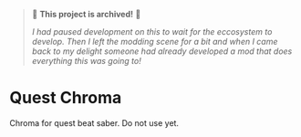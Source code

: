 > 🚩 **This project is archived!** 🚩
> 
> *I had paused development on this to wait for the eccosystem to develop. Then I left the modding scene for a bit and when I came back to my delight someone had already developed a mod that does everything this was going to!*

# Quest Chroma

Chroma for quest beat saber. Do not use yet.
